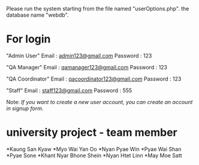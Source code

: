 Please run the system starting from the file named "userOptions.php".
the database name "webdb".

For login
========
"Admin User"
Email : admin123@gmail.com
Password : 123

"QA Manager"
Email : qamanager123@gmail.com
Password : 123

"QA Coordinator"
Email : qacoordinator123@gmail.com
Password : 123

"Staff"
Email : staff123@gmail.com
Password : 555

Note:
*If you want to create a new user account, you can  create an account
in signup form.*


# university project - team member
*Kaung San Kyaw
*Myo Wai Yan Oo
*Nyan Pyae Win
*Pyae Wai Shan
*Pyae Sone
*Khant Nyar Bhone Shein
*Nyan Htet Linn
*May Moe Satt
